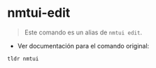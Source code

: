 # nmtui-edit

> Este comando es un alias de `nmtui edit`.

- Ver documentación para el comando original:

`tldr nmtui`
